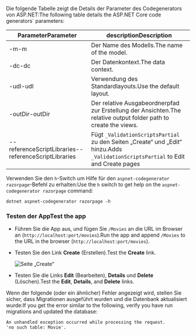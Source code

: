<span data-ttu-id="1f7ec-101">Die folgende Tabelle zeigt die Details der Parameter des Codegenerators von ASP.NET:</span><span class="sxs-lookup"><span data-stu-id="1f7ec-101">The following table details the ASP.NET Core code generators\` parameters:</span></span>

| <span data-ttu-id="1f7ec-102">Parameter</span><span class="sxs-lookup"><span data-stu-id="1f7ec-102">Parameter</span></span>               | <span data-ttu-id="1f7ec-103">description</span><span class="sxs-lookup"><span data-stu-id="1f7ec-103">Description</span></span>|
| ----------------- | ------------ |
| <span data-ttu-id="1f7ec-104">-m</span><span class="sxs-lookup"><span data-stu-id="1f7ec-104">-m</span></span>  | <span data-ttu-id="1f7ec-105">Der Name des Modells.</span><span class="sxs-lookup"><span data-stu-id="1f7ec-105">The name of the model.</span></span> |
| <span data-ttu-id="1f7ec-106">-dc</span><span class="sxs-lookup"><span data-stu-id="1f7ec-106">-dc</span></span>  | <span data-ttu-id="1f7ec-107">Der Datenkontext.</span><span class="sxs-lookup"><span data-stu-id="1f7ec-107">The data context.</span></span> |
| <span data-ttu-id="1f7ec-108">-udl</span><span class="sxs-lookup"><span data-stu-id="1f7ec-108">-udl</span></span> | <span data-ttu-id="1f7ec-109">Verwendung des Standardlayouts.</span><span class="sxs-lookup"><span data-stu-id="1f7ec-109">Use the default layout.</span></span> |
| <span data-ttu-id="1f7ec-110">-outDir</span><span class="sxs-lookup"><span data-stu-id="1f7ec-110">-outDir</span></span> | <span data-ttu-id="1f7ec-111">Der relative Ausgabeordnerpfad zur Erstellung der Ansichten.</span><span class="sxs-lookup"><span data-stu-id="1f7ec-111">The relative output folder path to create the views.</span></span> |
| <span data-ttu-id="1f7ec-112">--referenceScriptLibraries</span><span class="sxs-lookup"><span data-stu-id="1f7ec-112">--referenceScriptLibraries</span></span> | <span data-ttu-id="1f7ec-113">Fügt `_ValidationScriptsPartial` zu den Seiten „Create“ und „Edit“ hinzu.</span><span class="sxs-lookup"><span data-stu-id="1f7ec-113">Adds `_ValidationScriptsPartial` to Edit and Create pages</span></span> |

<span data-ttu-id="1f7ec-114">Verwenden Sie den `h`-Switch um Hilfe für den `aspnet-codegenerator razorpage`-Befehl zu erhalten:</span><span class="sxs-lookup"><span data-stu-id="1f7ec-114">Use the `h` switch to get help on the `aspnet-codegenerator razorpage` command:</span></span>

```console
dotnet aspnet-codegenerator razorpage -h
```
<a name="test"></a>
### <a name="test-the-app"></a><span data-ttu-id="1f7ec-115">Testen der App</span><span class="sxs-lookup"><span data-stu-id="1f7ec-115">Test the app</span></span>

* <span data-ttu-id="1f7ec-116">Führen Sie die App aus, und fügen Sie `/Movies` an die URL im Browser an (`http://localhost:port/movies`).</span><span class="sxs-lookup"><span data-stu-id="1f7ec-116">Run the app and append `/Movies` to the URL in the browser (`http://localhost:port/movies`).</span></span>
* <span data-ttu-id="1f7ec-117">Testen Sie den Link **Create** (Erstellen).</span><span class="sxs-lookup"><span data-stu-id="1f7ec-117">Test the **Create** link.</span></span>

  ![Seite „Create“](../../tutorials/razor-pages/model/_static/conan.png)

<a name="scaffold"></a>

* <span data-ttu-id="1f7ec-119">Testen Sie die Links **Edit** (Bearbeiten), **Details** und **Delete** (Löschen).</span><span class="sxs-lookup"><span data-stu-id="1f7ec-119">Test the **Edit**, **Details**, and **Delete** links.</span></span>

<span data-ttu-id="1f7ec-120">Wenn der folgende (oder ein ähnlicher) Fehler angezeigt wird, stellen Sie sicher, dass Migrationen ausgeführt wurden und die Datenbank aktualisiert wurde:</span><span class="sxs-lookup"><span data-stu-id="1f7ec-120">If you get the error similar to the following, verify you have run migrations and updated the database:</span></span>

```
An unhandled exception occurred while processing the request.
'no such table: Movie'.
```
